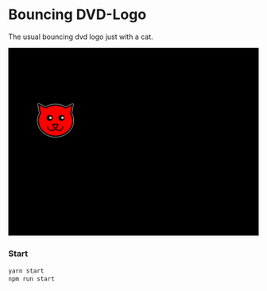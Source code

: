 # Bouncing DVD-Logo

The usual bouncing dvd logo just with a cat.

![Screenshot](screenshot.png?raw=true "Screenshot")

### Start

```
yarn start
npm run start
```
